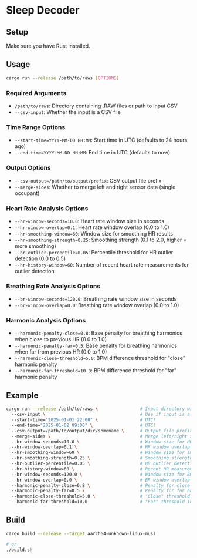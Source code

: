 # Sleep Decoder

## Setup

Make sure you have Rust installed.

## Usage

```bash
cargo run --release /path/to/raws [OPTIONS]
```

### Required Arguments

- `/path/to/raws`: Directory containing .RAW files or path to input CSV
- `--csv-input`: Whether the input is a CSV file

### Time Range Options

- `--start-time=YYYY-MM-DD HH:MM`: Start time in UTC (defaults to 24 hours ago)
- `--end-time=YYYY-MM-DD HH:MM`: End time in UTC (defaults to now)

### Output Options

- `--csv-output=/path/to/output/prefix`: CSV output file prefix
- `--merge-sides`: Whether to merge left and right sensor data (single occupant)

### Heart Rate Analysis Options

- `--hr-window-seconds=10.0`: Heart rate window size in seconds
- `--hr-window-overlap=0.1`: Heart rate window overlap (0.0 to 1.0)
- `--hr-smoothing-window=60`: Window size for smoothing HR results
- `--hr-smoothing-strength=0.25`: Smoothing strength (0.1 to 2.0, higher = more smoothing)
- `--hr-outlier-percentile=0.05`: Percentile threshold for HR outlier detection (0.0 to 0.5)
- `--hr-history-window=60`: Number of recent heart rate measurements for outlier detection

### Breathing Rate Analysis Options

- `--br-window-seconds=120.0`: Breathing rate window size in seconds
- `--br-window-overlap=0.0`: Breathing rate window overlap (0.0 to 1.0)

### Harmonic Analysis Options

- `--harmonic-penalty-close=0.8`: Base penalty for breathing harmonics when close to previous HR (0.0 to 1.0)
- `--harmonic-penalty-far=0.5`: Base penalty for breathing harmonics when far from previous HR (0.0 to 1.0)
- `--harmonic-close-threshold=5.0`: BPM difference threshold for "close" harmonic penalty
- `--harmonic-far-threshold=10.0`: BPM difference threshold for "far" harmonic penalty

## Example

```bash
cargo run --release /path/to/raws \                # Input directory with RAW files
  --csv-input \                                    # Use if input is a CSV file
  --start-time="2025-01-01 22:00" \                # UTC!
  --end-time="2025-01-02 09:00" \                  # UTC!
  --csv-output=/path/to/output/dir/somename \      # Output file prefix
  --merge-sides \                                  # Merge left/right sensor data
  --hr-window-seconds=10.0 \                       # Window size for HR analysis
  --hr-window-overlap=0.1 \                        # HR window overlap (0.0-1.0)
  --hr-smoothing-window=60 \                       # Window size for smoothing
  --hr-smoothing-strength=0.25 \                   # Smoothing strength (0.1-2.0)
  --hr-outlier-percentile=0.05 \                   # HR outlier detection threshold
  --hr-history-window=60 \                         # Recent HR measurements to consider
  --br-window-seconds=120.0 \                      # Window size for BR analysis
  --br-window-overlap=0.0 \                        # BR window overlap (0.0-1.0)
  --harmonic-penalty-close=0.8 \                   # Penalty for close harmonics (default 80% penalty)
  --harmonic-penalty-far=0.5 \                     # Penalty for far harmonics (default 50% penalty)
  --harmonic-close-threshold=5.0 \                 # "Close" threshold in BPM
  --harmonic-far-threshold=10.0                    # "Far" threshold in BPM
```

## Build

```bash
cargo build --release --target aarch64-unknown-linux-musl

# or
./build.sh
```

